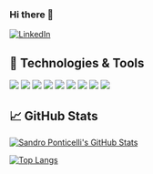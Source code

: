 ### Hi there 👋

[![LinkedIn](https://img.shields.io/badge/LinkedIn-Sandro%20Ponticelli-informational?style=flat-square&logo=linkedin&logoColor=white)](https://www.linkedin.com/in/sandroponticelli/)

## 🔧 Technologies & Tools
![](https://img.shields.io/badge/Code-C%23-informational?style=flat&logo=csharp&logoColor=white&color=280068)
![](https://img.shields.io/badge/Code-Typescript-informational?style=flat&logo=typescript&logoColor=white&color=3178c6)
![](https://img.shields.io/badge/Code-Javascript-informational?style=flat&logo=javascript&logoColor=white&color=f7df1e)
![](https://img.shields.io/badge/Code-Python-informational?style=flat&logo=python&logoColor=white&color=306998)
![](https://img.shields.io/badge/Code-PHP-informational?style=flat&logo=php&logoColor=white&color=474A8A)
![](https://img.shields.io/badge/OS-Android-informational?style=flat&logo=android&logoColor=white&color=3DDC84)
![](https://img.shields.io/badge/OS-iOS-informational?style=flat&logo=apple&logoColor=white&color=A2AAAD)
![](https://img.shields.io/badge/Editor-Jetbrains_Rider-informational?style=flat&logo=jetbrains&logoColor=white&color=DD1265)
[![](https://img.shields.io/badge/Unity%20-3D-A5BE00.svg?style=flat&logo=unity)](https://unity3d.com)


## &#x1f4c8; GitHub Stats 

<!-- GitHub Stats -->
<a href="https://github.com/sponticelli">
  <img align="center" src="https://github-readme-stats.vercel.app/api?username=sponticelli&theme=merko&show_icons=true" alt="Sandro Ponticelli's GitHub Stats" />
</a>

<!-- Most used languages -->

[![Top Langs](https://github-readme-stats.vercel.app/api/top-langs/?username=sponticelli&layout=compact&title_color=A5BE00&hide=HLSL,ShaderLab&text_color=c9cacc&icon_color=A5BE00&bg_color=1d1f21)](https://github.com/sponticelli/github-readme-stats)


<!-- Resources -->
<!-- Icons: https://simpleicons.org/ -->
<!-- GitHub Stats: https://github.com/anuraghazra/github-readme-stats -->
<!-- Emojis: https://emojipedia.org/emoji/ -->
<!-- HTML Emojis: https://www.fileformat.info/index.htm -->
<!-- Shields: https://shields.io/ -->
